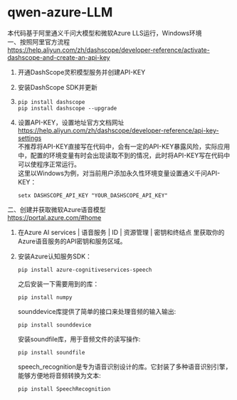 # qwen-azure-LLM
本代码基于阿里通义千问大模型和微软Azure LLS运行，Windows环境  
一、按照阿里官方流程  
https://help.aliyun.com/zh/dashscope/developer-reference/activate-dashscope-and-create-an-api-key
1. 开通DashScope灵积模型服务并创建API-KEY
2. 安装DashScope SDK并更新
3. 
   ```pip install dashscope```  
   ```pip install dashscope --upgrade```
   
5. 设置API-KEY，设置地址官方文档网址  
   https://help.aliyun.com/zh/dashscope/developer-reference/api-key-settings  
   不推荐将API-KEY直接写在代码中，会有一定的API-KEY暴露风险，实际应用中，配置的环境变量有时会出现读取不到的情况，此时将API-KEY写在代码中可以使程序正常运行。  
   这里以Windows为例，对当前用户添加永久性环境变量设置通义千问API-KEY：
   
   ```setx DASHSCOPE_API_KEY "YOUR_DASHSCOPE_API_KEY"```
   
二、创建并获取微软Azure语音模型  
https://portal.azure.com/#home  
1. 在Azure AI services | 语音服务 | ID | 资源管理 | 密钥和终结点 里获取你的Azure语音服务的API密钥和服务区域。
2. 安装Azure认知服务SDK：
     
   ```pip install azure-cognitiveservices-speech```  
     
   之后安装一下需要用到的库：
     
   ```pip install numpy```
     
   sounddevice库提供了简单的接口来处理音频的输入输出:
     
   ```pip install sounddevice```
     
   安装soundfile库，用于音频文件的读写操作:
       
   ```pip install soundfile```
     
   speech_recognition是专为语音识别设计的库。它封装了多种语音识别引擎，能够方便地将音频转换为文本:
     
   ```pip install SpeechRecognition```  
